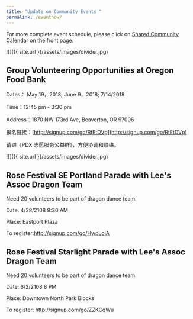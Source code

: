 ```yaml
---
title: "Update on Community Events "
permalink: /eventnow/
---
```


For more complete event schedule, please click on [Shared Community Calendar](http://pdxchinese.org/events/) on the front page.

![]({{ site.url }}/assets/images/divider.jpg)

## Group Volunteering Opportunities at Oregon Food Bank

Dates： May 19，2018; June 9，2018; 7/14/2018 

Time：12:45 pm - 3:30 pm

Address：1870 NW 173rd Ave, Beaverton, OR 97006

报名链接：[http://signup.com/go/RtEtDVp](http://signup.com/go/RtEtDVp)

请进《PDX 志愿服务公益群》，方便协调和联络。

![]({{ site.url }}/assets/images/divider.jpg)

## Rose Festival SE Portland Parade with Lee's Assoc Dragon Team

Need 20 volunteers to be part of dragon dance team.

Date: 4/28/2108 9:30 AM

Place: Eastport Plaza

To register:http://signup.com/go/HwpLoiA

## Rose Festival Starlight Parade with Lee's Assoc Dragon Team

Need 20 volunteers to be part of dragon dance team.

Date: 6/2/2108 8 PM

Place: Downtown North Park Blocks

To register: http://signup.com/go/ZZKCqWu
